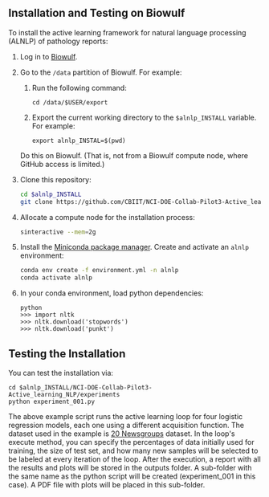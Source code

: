 ## Installation and Testing on Biowulf


To install the active learning framework for natural language processing (ALNLP) of pathology reports:

1. Log in to [Biowulf](https://hpc.nih.gov/docs/connect.html). 

2. Go to the `/data` partition of Biowulf. For example: 

   1. Run the following command:
   
      ```cd /data/$USER/export```
   
   2. Export the current working directory to the `$alnlp_INSTALL` variable. For example: 
   
      ```export alnlp_INSTAL=$(pwd)```

   Do this on Biowulf. (That is, not from a Biowulf compute node, where GitHub access is limited.)
 
3. Clone this repository: 

   ```bash
   cd $alnlp_INSTALL
   git clone https://github.com/CBIIT/NCI-DOE-Collab-Pilot3-Active_learning_NLP.git
   ```
4. Allocate a compute node for the installation process:

   ```bash
   sinteractive --mem=2g
   ```
5. Install the [Miniconda package manager](https://docs.conda.io/en/latest/miniconda.html). Create and activate an `alnlp` environment:

    ```bash
   conda env create -f environment.yml -n alnlp
   conda activate alnlp
    ```

6. In your conda environment, load python dependencies:

   ```
   python
   >>> import nltk
   >>> nltk.download('stopwords')
   >>> nltk.download('punkt')
   ```

## Testing the Installation

You can test the installation via:

```
cd $alnlp_INSTALL/NCI-DOE-Collab-Pilot3-Active_learning_NLP/experiments
python experiment_001.py
```
The above example script runs the active learning loop for four logistic regression models, each one using a different acquisition function. The dataset used in the example is [20 Newsgroups](http://qwone.com/~jason/20Newsgroups/) dataset. In the loop's execute method, you can specify the percentages of data initially used for training, the size of test set, and how many new samples will be selected to be labeled at every iteration of the loop. After the execution, a report with all the results and plots will be stored in the outputs folder. A sub-folder with the same name as the python script will be created (experiment_001 in this case). A PDF file with plots will be placed in this sub-folder.


